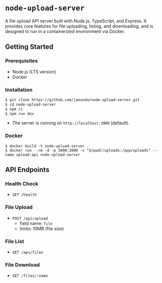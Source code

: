 # `node-upload-server`
A file upload API server built with Node.js, TypeScript, and Express. It provides core features for file uploading, listing, and downloading, and is designed to run in a containerized environment via Docker.

## Getting Started
### Prerequisites
- Node.js (LTS version)
- Docker

### Installation
```bash
$ git clone https://github.com/jaeunda/node-upload-server.git
$ cd node-upload-server
$ npm ci
$ npm run dev
```
- The server is running on `http://localhost:3000` (default).

### Docker
```
$ docker build -t node-upload-server .
$ docker run --rm -d -p 3000:3000 -v "$(pwd)/uploads:/app/uploads" --name upload-api node-upload-server
```

## API Endpoints
### Health Check
- `GET /health`
### File Upload
- `POST /api/upload`
    - field name: `file`
    - limits: 10MB (file size)
### File List
- `GET /api/files`
### File Download
- `GET /files/:name`
